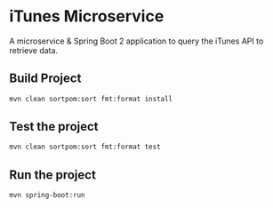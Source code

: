 # iTunes Microservice

A microservice & Spring Boot 2 application to query the iTunes API to retrieve data.

## Build Project

```bash
mvn clean sortpom:sort fmt:format install
```

## Test the project

```bash
mvn clean sortpom:sort fmt:format test
```

##  Run the project

```bash
mvn spring-boot:run
```
